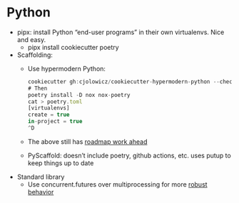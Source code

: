 # Python

- pipx: install Python “end-user programs” in their own virtualenvs. Nice and easy.
    - pipx install cookiecutter poetry
- Scaffolding:
    - Use hypermodern Python:
        
        ```jsx
        cookiecutter gh:cjolowicz/cookiecutter-hypermodern-python --checkout=2021.3.14
        # Then
        poetry install -D nox nox-poetry
        cat > poetry.toml
        [virtualenvs]
        create = true
        in-project = true
        ^D
        ```
        
    - The above still has [roadmap work ahead](https://github.com/cjolowicz/cookiecutter-hypermodern-python/issues/450)
    - PyScaffold: doesn’t include poetry, github actions, etc. uses putup to keep things up to date
- Standard library
    - Use concurrent.futures over multiprocessing for more [robust behavior](https://schwifty50.medium.com/python-multiprocessing-misc-98e059d99194)